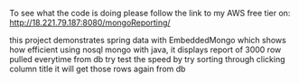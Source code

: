 To see what the code is doing please follow the link to my AWS free tier on:
http://18.221.79.187:8080/mongoReporting/

this project demonstrates spring data with EmbeddedMongo which shows how efficient using nosql mongo with java, 
it displays report of 3000 row pulled everytime from db 
try test the speed by try sorting through clicking column title it will get those rows again from db
